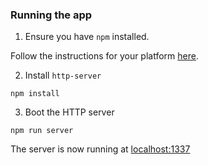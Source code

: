 ### Running the app

1. Ensure you have `npm` installed.

Follow the instructions for your platform [here](https://github.com/npm/npm).

2. Install `http-server`

```
npm install
```

3. Boot the HTTP server

```
npm run server
```

The server is now running at [localhost:1337](localhost:1337)
